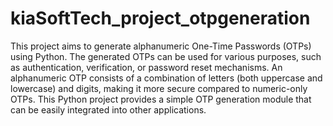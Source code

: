 # kiaSoftTech_project_otpgeneration
This project aims to generate alphanumeric One-Time Passwords (OTPs) using Python. The generated OTPs can be used for various purposes, such as authentication, verification, or password reset mechanisms.
An alphanumeric OTP consists of a combination of letters (both uppercase and lowercase) and digits, making it more secure compared to numeric-only OTPs. This Python project provides a simple OTP generation module that can be easily integrated into other applications.
